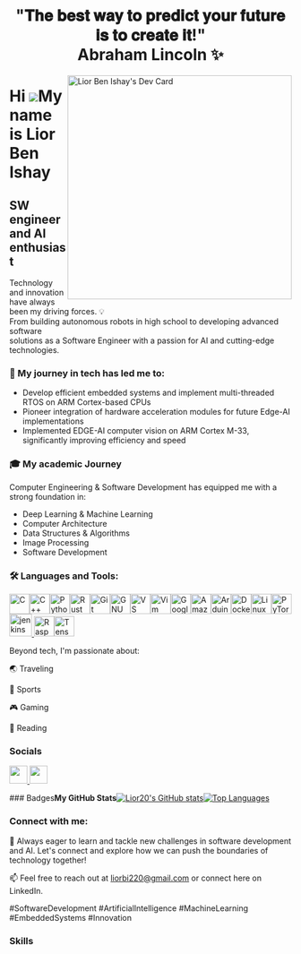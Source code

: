 <h1 align="center">"𝐓𝐡𝐞 𝐛𝐞𝐬𝐭 𝐰𝐚𝐲 𝐭𝐨 𝐩𝐫𝐞𝐝𝐢𝐜𝐭 𝐲𝐨𝐮𝐫 𝐟𝐮𝐭𝐮𝐫𝐞 𝐢𝐬 𝐭𝐨 𝐜𝐫𝐞𝐚𝐭𝐞 𝐢𝐭!" <br> Abraham Lincoln ✨</h1>
<a href="https://app.daily.dev/liorbenishay"><img src="https://api.daily.dev/devcards/v2/1PyAjrmzWdR7SSEYJeZRx.png?type=wide&r=n2t" align="right" width="400" alt="Lior Ben Ishay's Dev Card"/></a>

Hi ![](https://user-images.githubusercontent.com/18350557/176309783-0785949b-9127-417c-8b55-ab5a4333674e.gif)My name is Lior Ben Ishay
======================================================================================================================================

SW engineer and AI enthusiast
-----------------------------

Technology and innovation have always been my driving forces. 💡 <br>From building autonomous robots in high school to developing advanced software <br>solutions as a Software Engineer with a passion for AI and cutting-edge technologies.

<h3 align="left">🔬 My journey in tech has led me to:</h3>
 <ul>
  <li>Develop efficient embedded systems and implement multi-threaded RTOS on ARM Cortex-based CPUs</li>
  <li>Pioneer integration of hardware acceleration modules for future Edge-AI implementations</li>
  <li>Implemented EDGE-AI computer vision on ARM Cortex M-33, significantly improving efficiency and speed</li>
</ul>

 <h3 align="left">🎓 My academic Journey </h3>

Computer Engineering & Software Development has equipped me with a strong foundation in:
 <ul>
  <li>Deep Learning & Machine Learning</li>
  <li>Computer Architecture</li>
  <li>Data Structures & Algorithms</li>
  <li>Image Processing</li>
  <li>Software Development</li>
</ul>

<h3 align="left">🛠️ Languages and Tools:</h3>
<p align="left">
<a href="https://docs.microsoft.com/en-us/cpp/?view=msvc-170" target="_blank" rel="noreferrer"><img src="https://raw.githubusercontent.com/danielcranney/readme-generator/main/public/icons/skills/c-colored.svg" width="36" height="36" alt="C" /></a><a href="https://docs.microsoft.com/en-us/cpp/?view=msvc-170" target="_blank" rel="noreferrer"><img src="https://raw.githubusercontent.com/danielcranney/readme-generator/main/public/icons/skills/cplusplus-colored.svg" width="36" height="36" alt="C++" /></a><a href="https://www.python.org/" target="_blank" rel="noreferrer"><img src="https://raw.githubusercontent.com/danielcranney/readme-generator/main/public/icons/skills/python-colored.svg" width="36" height="36" alt="Python" /></a><a href="https://www.rust-lang.org/" target="_blank" rel="noreferrer"><img src="https://raw.githubusercontent.com/danielcranney/readme-generator/main/public/icons/skills/rust-colored.svg" width="36" height="36" alt="Rust" /></a><a href="https://git-scm.com/" target="_blank" rel="noreferrer"><img src="https://raw.githubusercontent.com/danielcranney/readme-generator/main/public/icons/skills/git-colored.svg" width="36" height="36" alt="Git" /></a><a href="https://www.gnu.org/software/bash/" target="_blank" rel="noreferrer"><img src="https://raw.githubusercontent.com/danielcranney/readme-generator/main/public/icons/skills/gnubash.svg" width="36" height="36" alt="GNU Bash" /></a><a href="https://code.visualstudio.com/" target="_blank" rel="noreferrer"><img src="https://raw.githubusercontent.com/danielcranney/readme-generator/main/public/icons/skills/visualstudiocode.svg" width="36" height="36" alt="VS Code" /></a><a href="https://www.vim.org/" target="_blank" rel="noreferrer"><img src="https://raw.githubusercontent.com/danielcranney/readme-generator/main/public/icons/skills/vim.svg" width="36" height="36" alt="Vim" /></a><a href="https://cloud.google.com/" target="_blank" rel="noreferrer"><img src="https://raw.githubusercontent.com/danielcranney/readme-generator/main/public/icons/skills/googlecloud-colored.svg" width="36" height="36" alt="Google Cloud" /></a><a href="https://aws.amazon.com" target="_blank" rel="noreferrer"><img src="https://raw.githubusercontent.com/danielcranney/readme-generator/main/public/icons/skills/aws-colored.svg" width="36" height="36" alt="Amazon Web Services" /></a><a href="https://store.arduino.cc/?gclid=Cj0KCQjw2eilBhCCARIsAG0Pf8uueBifykWcsSS4LPESeGQfxGVKJYnzV7bz471XfknQJy_1VINVWM8aAkLtEALw_wcB" target="_blank" rel="noreferrer"><img src="https://raw.githubusercontent.com/danielcranney/readme-generator/main/public/icons/skills/arduino-colored.svg" width="36" height="36" alt="Arduino" /></a><a href="https://www.docker.com/" target="_blank" rel="noreferrer"><img src="https://raw.githubusercontent.com/danielcranney/readme-generator/main/public/icons/skills/docker-colored.svg" width="36" height="36" alt="Docker" /></a><a href="https://www.linux.org" target="_blank" rel="noreferrer"><img src="https://raw.githubusercontent.com/danielcranney/readme-generator/main/public/icons/skills/linux-colored.svg" width="36" height="36" alt="Linux" /></a><a href="https://pytorch.org/" target="_blank" rel="noreferrer"><img src="https://raw.githubusercontent.com/danielcranney/readme-generator/main/public/icons/skills/pytorch-colored.svg" width="36" height="36" alt="PyTorch" /></a> <a href="https://www.jenkins.io" target="_blank" rel="noreferrer"> <img src="https://www.vectorlogo.zone/logos/jenkins/jenkins-icon.svg" alt="jenkins" width="40" height="40"/> </a> <a href="https://www.raspberrypi.org/" target="_blank" rel="noreferrer"><img src="https://raw.githubusercontent.com/danielcranney/readme-generator/main/public/icons/skills/raspberrypi-colored.svg" width="36" height="36" alt="Raspberry Pi" /></a><a href="https://www.tensorflow.org/" target="_blank" rel="noreferrer"><img src="https://raw.githubusercontent.com/danielcranney/readme-generator/main/public/icons/skills/tensorflow-colored.svg" width="36" height="36" alt="TensorFlow" /></a>
                     </p>


Beyond tech, I'm passionate about:

🌏 Traveling

🏀 Sports

🎮 Gaming

📖 Reading

### Socials
                  
                  
<p align="left">
      <a href="https://www.github.com/Lior20" target="_blank" rel="noreferrer">
    <picture>
    <source media="(prefers-color-scheme: dark)" srcset="https://raw.githubusercontent.com/danielcranney/readme-generator/main/public/icons/socials/github-dark.svg" />
    <source media="(prefers-color-scheme: light)" srcset="https://raw.githubusercontent.com/danielcranney/readme-generator/main/public/icons/socials/github.svg" />
    <img src="https://raw.githubusercontent.com/danielcranney/readme-generator/main/public/icons/socials/github.svg" width="32" height="32" />
    </picture>
    </a>
      <a href="https://www.linkedin.com/in/liorbenishay" target="_blank" rel="noreferrer">
    <picture>
    <source media="(prefers-color-scheme: dark)" srcset="https://raw.githubusercontent.com/danielcranney/readme-generator/main/public/icons/socials/linkedin-dark.svg" />
    <source media="(prefers-color-scheme: light)" srcset="https://raw.githubusercontent.com/danielcranney/readme-generator/main/public/icons/socials/linkedin.svg" />
    <img src="https://raw.githubusercontent.com/danielcranney/readme-generator/main/public/icons/socials/linkedin.svg" width="32" height="32" />
    </picture>
    </a></p>### Badges<b>My GitHub Stats</b><a
      href="http://www.github.com/Lior20"><img src="https://github-readme-stats.vercel.app/api?username=Lior20&show_icons=true&hide=&count_private=true&title_color=0891b2&text_color=ffffff&icon_color=0891b2&bg_color=1c1917&hide_border=true&show_icons=true" alt="Lior20's GitHub stats" /></a><a href="https://github.com/Lior20" align="left"><img src="https://github-readme-stats.vercel.app/api/top-langs/?username=Lior20&langs_count=10&title_color=0891b2&text_color=ffffff&icon_color=0891b2&bg_color=1c1917&hide_border=true&locale=en&custom_title=Top%20%Languages" alt="Top Languages" /></a>
                      
<h3 align="left">Connect with me:</h3>
<p align="left">
</p>

🌟 Always eager to learn and tackle new challenges in software development and AI. Let's connect and explore how we can push the boundaries of technology together!

📫 Feel free to reach out at liorbi220@gmail.com or connect here on LinkedIn.

#SoftwareDevelopment #ArtificialIntelligence #MachineLearning #EmbeddedSystems #Innovation



### Skills 

                    
                  

<!-- <img align="right" alt="Coding" width="350" src="https://cdn.dribbble.com/users/286354/screenshots/1207913/media/209d6cf5313cb0b05508202b8212f501.gif">

<p><img align="left" src="https://github-readme-stats.vercel.app/api/top-langs?username=lior20&show_icons=true&locale=en&layout=compact" alt="lior20" /></p>

<p>&nbsp;<img align="center" src="https://github-readme-stats.vercel.app/api?username=lior20&show_icons=true&locale=en" alt="lior20" /></p> -->

